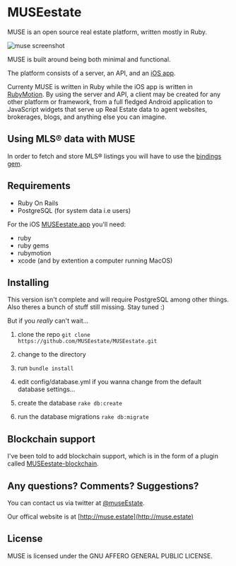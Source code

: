 # MUSEestate

MUSE is an open source real estate platform, written mostly in Ruby.

![muse screenshot](http://addicted.pw/images/muse.jpg)

MUSE is built around being both minimal and functional.

The platform consists of a server, an API, and an [iOS app](https://github.com/MUSEestate/MUSEestate-iOS). 

Currenty MUSE is written in Ruby while the iOS app is written in [RubyMotion](http://www.rubymotion.com). By using the server and API, a client may be created for any other platform or framework, from a full fledged Android application to JavaScript widgets that serve up Real Estate data to agent websites, brokerages, blogs, and anything else you can imagine.

## Using MLS® data with MUSE

In order to fetch and store MLS® listings you will have to use the [bindings gem](https://github.com/AddisonEmacs/MUSEestate-bindings).

## Requirements

- Ruby On Rails
- PostgreSQL (for system data i.e users)

For the iOS [MUSEestate.app](https://github.com/MUSEestate/MUSEestate-iOS) you'll need:

- ruby
- ruby gems
- rubymotion
- xcode (and by extention a computer running MacOS)

## Installing

This version isn't complete and will require PostgreSQL among other things. Also theres a bunch of stuff still missing. Stay tuned :)

But if you *really* can't wait...

1. clone the repo `git clone https://github.com/MUSEestate/MUSEestate.git`

2. change to the directory
3. run `bundle install`
4. edit config/database.yml if you wanna change from the default database settings...
5. create the database `rake db:create`
6. run the database migrations `rake db:migrate`

## Blockchain support

I've been told to add blockchain support, which is in the form of a plugin called [MUSEestate-blockchain](https://github.com/AddisonEmacs/MUSEestate-blockchain). 

##  Any questions? Comments? Suggestions?

You can contact us via twitter at [@museEstate](https://twitter.com/MuseEstate).

Our offical website is at [http://muse.estate](http://muse.estate)

## License
MUSE is licensed under the GNU AFFERO GENERAL PUBLIC LICENSE.
